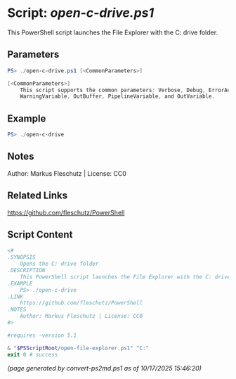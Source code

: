 Script: *open-c-drive.ps1*
========================

This PowerShell script launches the File Explorer with the C: drive folder.

Parameters
----------
```powershell
PS> ./open-c-drive.ps1 [<CommonParameters>]

[<CommonParameters>]
    This script supports the common parameters: Verbose, Debug, ErrorAction, ErrorVariable, WarningAction, 
    WarningVariable, OutBuffer, PipelineVariable, and OutVariable.
```

Example
-------
```powershell
PS> ./open-c-drive

```

Notes
-----
Author: Markus Fleschutz | License: CC0

Related Links
-------------
https://github.com/fleschutz/PowerShell

Script Content
--------------
```powershell
<#
.SYNOPSIS
	Opens the C: drive folder
.DESCRIPTION
	This PowerShell script launches the File Explorer with the C: drive folder.
.EXAMPLE
	PS> ./open-c-drive
.LINK
	https://github.com/fleschutz/PowerShell
.NOTES
	Author: Markus Fleschutz | License: CC0
#>

#requires -version 5.1

& "$PSScriptRoot/open-file-explorer.ps1" "C:"
exit 0 # success
```

*(page generated by convert-ps2md.ps1 as of 10/17/2025 15:46:20)*
